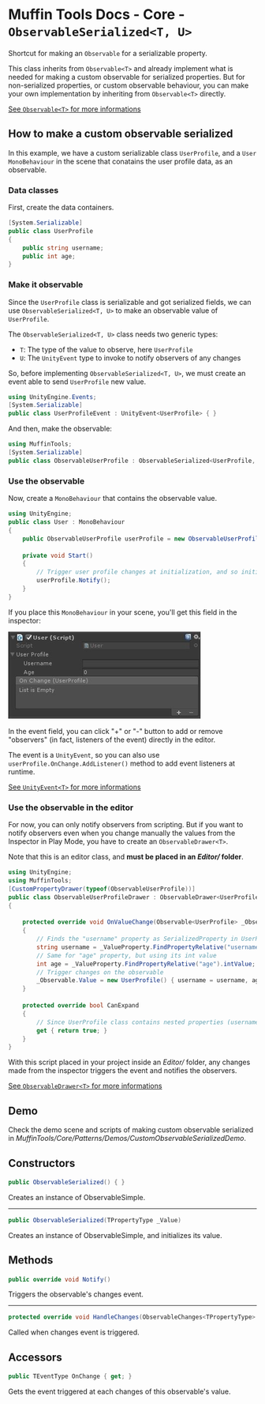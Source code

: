 # Muffin Tools Docs - Core - `ObservableSerialized<T, U>`

Shortcut for making an `Observable` for a serializable property.

This class inherits from `Observable<T>` and already implement what is needed for making a custom observable for serialized properties. But for non-serialized properties, or custom observable behaviour, you can make your own implementation by inheriting from `Observable<T>` directly.

[See `Observable<T>` for more informations](./observable.md)

## How to make a custom observable serialized

In this example, we have a custom serializable class `UserProfile`, and a `User` `MonoBehaviour` in the scene that conatains the user profile data, as an observable.

### Data classes

First, create the data containers.

```cs
[System.Serializable]
public class UserProfile
{
    public string username;
    public int age;
}
```

### Make it observable

Since the `UserProfile` class is serializable and got serialized fields, we can use `ObservableSerialized<T, U>` to make an observable value of `UserProfile`.

The `ObservableSerialized<T, U>` class needs two generic types:

* `T`: The type of the value to observe, here `UserProfile`
* `U`: The `UnityEvent` type to invoke to notify observers of any changes

So, before implementing `ObservableSerialized<T, U>`, we must create an event able to send `UserProfile` new value.

```cs
using UnityEngine.Events;
[System.Serializable]
public class UserProfileEvent : UnityEvent<UserProfile> { }
```

And then, make the observable:

```cs
using MuffinTools;
[System.Serializable]
public class ObservableUserProfile : ObservableSerialized<UserProfile, UserProfileEvent> { }
```

### Use the observable

Now, create a `MonoBehaviour` that contains the observable value.

```cs
using UnityEngine;
public class User : MonoBehaviour
{
    public ObservableUserProfile userProfile = new ObservableUserProfile();

    private void Start()
    {
        // Trigger user profile changes at initialization, and so initialize all observers
        userProfile.Notify();
    }
}
```

If you place this `MonoBehaviour` in your scene, you'll get this field in the inspector:

![User Profile observable example](./Images/user-example.jpg)

In the event field, you can click "+" or "-" button to add or remove "observers" (in fact, listeners of the event) directly in the editor.

The event is a `UnityEvent`, so you can also use `userProfile.OnChange.AddListener()` method to add event listeners at runtime.

[See `UnityEvent<T>` for more informations](https://docs.unity3d.com/ScriptReference/Events.UnityEvent_1.html)

### Use the observable in the editor

For now, you can only notify observers from scripting. But if you want to notify observers even when you change manually the values from the Inspector in Play Mode, you have to create an `ObservableDrawer<T>`.

Note that this is an editor class, and **must be placed in an *Editor/* folder**.

```cs
using UnityEngine;
using MuffinTools;
[CustomPropertyDrawer(typeof(ObservableUserProfile))]
public class ObservableUserProfileDrawer : ObservableDrawer<UserProfile>
{

    protected override void OnValueChange(Observable<UserProfile> _Observable, SerializedProperty _ValueProperty)
    {
        // Finds the "username" property as SerializedProperty in UserProfile instance, and gets its string value
        string username = _ValueProperty.FindPropertyRelative("username").stringValue;
        // Same for "age" property, but using its int value
        int age = _ValueProperty.FindPropertyRelative("age").intValue;
        // Trigger changes on the observable
        _Observable.Value = new UserProfile() { username = username, age = age };
    }

    protected override bool CanExpand
    {
        // Since UserProfile class contains nested properties (username and age), you must override CanExpand accessor to avoid bad renderer behavior in the inspector.
        get { return true; }
    }
}
```

With this script placed in your project inside an *Editor/* folder, any changes made from the inspector triggers the event and notifies the observers.

[See `ObservableDrawer<T>` for more informations](./observable-drawer.md)

## Demo

Check the demo scene and scripts of making custom observable serialized in *MuffinTools/Core/Patterns/Demos/CustomObservableSerializedDemo*.

## Constructors

```cs
public ObservableSerialized() { }
```

Creates an instance of ObservableSimple.

---

```cs
public ObservableSerialized(TPropertyType _Value)
```

Creates an instance of ObservableSimple, and initializes its value.

## Methods

```cs
public override void Notify()
```

Triggers the observable's changes event.

---

```cs
protected override void HandleChanges(ObservableChanges<TPropertyType> _Changes)
```

Called when changes event is triggered.

## Accessors

```cs
public TEventType OnChange { get; }
```

Gets the event triggered at each changes of this observable's value.